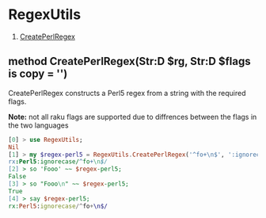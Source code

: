 RegexUtils
============

1. [CreatePerlRegex](https://github.com/grizzlysmit/RegexUtils#method-createperlregexstrd-rg-strd-flags-is-copy--)

## method CreatePerlRegex(Str:D $rg, Str:D $flags is copy = '')

CreatePerlRegex constructs a Perl5 regex from a string with the required flags.

**Note:** not all raku flags are supported due to diffrences between the flags in the two languages 

```raku
[0] > use RegexUtils;
Nil
[1] > my $regex-perl5 = RegexUtils.CreatePerlRegex('^fo+\n$', ':ignorecase');
rx:Perl5:ignorecase/^fo+\n$/
[2] > so 'Fooo' ~~ $regex-perl5;
False
[3] > so "Fooo\n" ~~ $regex-perl5;
True
[4] > say $regex-perl5;
rx:Perl5:ignorecase/^fo+\n$/
```
